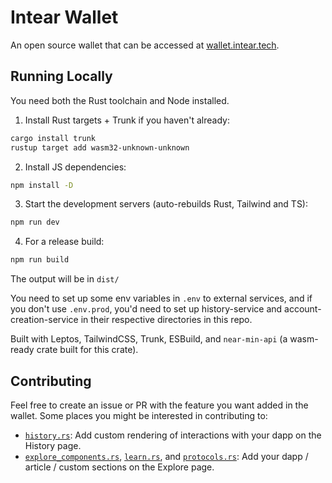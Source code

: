 # Intear Wallet

An open source wallet that can be accessed at [wallet.intear.tech](https://wallet.intear.tech).


## Running Locally

You need both the Rust toolchain and Node installed.

1. Install Rust targets + Trunk if you haven't already:

```bash
cargo install trunk
rustup target add wasm32-unknown-unknown
```

2. Install JS dependencies:

```bash
npm install -D
```

3. Start the development servers (auto-rebuilds Rust, Tailwind and TS):

```bash
npm run dev
```

4. For a release build:

```bash
npm run build
```

The output will be in `dist/`

You need to set up some env variables in `.env` to external services, and if you don't use `.env.prod`, you'd need to set up history-service and account-creation-service in their respective directories in this repo.

Built with Leptos, TailwindCSS, Trunk, ESBuild, and `near-min-api` (a wasm-ready crate built for this crate).


## Contributing

Feel free to create an issue or PR with the feature you want added in the wallet. Some places you might be interested in contributing to:

- [`history.rs`](src/pages/history.rs): Add custom rendering of interactions with your dapp on the History page.
- [`explore_components.rs`](src/components/explore_components.rs), [`learn.rs`](src/data/learn.rs), and [`protocols.rs`](src/data/protocols.rs): Add your dapp / article / custom sections on the Explore page.
